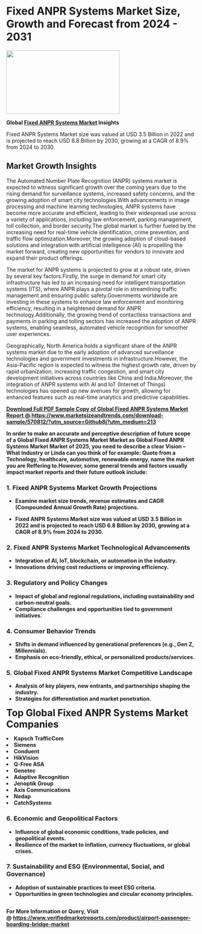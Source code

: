 <H1>Fixed ANPR Systems Market Size, Growth and Forecast from 2024 - 2031</H1><img class="aligncenter size-medium wp-image-584254" src="https://thirdeyenews.in/wp-content/uploads/2024/09/Global-Market-Research-300x168.jpeg" alt="" width="300" height="168" /><p><strong>Global&nbsp;<a href="https://www.marketsizeandtrends.com/download-sample/570812/?utm_source=Github8j?utm_medium=213">Fixed ANPR Systems Market</a> Insights</strong></p><p>Fixed ANPR Systems Market size was valued at USD 3.5 Billion in 2022 and is projected to reach USD 6.8 Billion by 2030, growing at a CAGR of 8.9% from 2024 to 2030.</p><p><h2>Market Growth Insights</h2> <p>The Automated Number Plate Recognition (ANPR) systems market is expected to witness significant growth over the coming years due to the rising demand for surveillance systems, increased safety concerns, and the growing adoption of smart city technologies.With advancements in image processing and machine learning technologies, ANPR systems have become more accurate and efficient, leading to their widespread use across a variety of applications, including law enforcement, parking management, toll collection, and border security.The global market is further fueled by the increasing need for real-time vehicle identification, crime prevention, and traffic flow optimization.Moreover, the growing adoption of cloud-based solutions and integration with artificial intelligence (AI) is propelling the market forward, creating new opportunities for vendors to innovate and expand their product offerings.</p> <p><strong><a href="#"></a></strong></p> <p>The market for ANPR systems is projected to grow at a robust rate, driven by several key factors.Firstly, the surge in demand for smart city infrastructure has led to an increasing need for intelligent transportation systems (ITS), where ANPR plays a pivotal role in streamlining traffic management and ensuring public safety.Governments worldwide are investing in these systems to enhance law enforcement and monitoring efficiency, resulting in a heightened demand for ANPR technology.Additionally, the growing trend of contactless transactions and payments in parking and tolling sectors has increased the adoption of ANPR systems, enabling seamless, automated vehicle recognition for smoother user experiences.</p> <p>Geographically, North America holds a significant share of the ANPR systems market due to the early adoption of advanced surveillance technologies and government investments in infrastructure.However, the Asia-Pacific region is expected to witness the highest growth rate, driven by rapid urbanization, increasing traffic congestion, and smart city development initiatives across countries like China and India.Moreover, the integration of ANPR systems with AI and IoT (Internet of Things) technologies has opened up new avenues for growth, allowing for enhanced features such as real-time analytics and predictive capabilities.</p> <p><strong><a href="#"></p><p><span class=""><strong>Download Full PDF Sample Copy of Global Fixed ANPR Systems Market Report</strong> @ <a href="https://www.marketsizeandtrends.com/download-sample/570812/?utm_source=Github8j?utm_medium=213" target="_blank">https://www.marketsizeandtrends.com/download-sample/570812/?utm_source=Github8j?utm_medium=213</a></span></p><p>In order to make an accurate and perceptive description of future scope of a Global&nbsp;Fixed ANPR Systems Market Market as Global&nbsp;Fixed ANPR Systems Market Market of 2025, you need to describe a clear Vision &ndash; What Industry or Linda can you think of for example: Quote from a Technology, healthcare, automotive, renewable energy, name the market you are Reffering to.However, some general trends and factors usually impact market reports and their future outlook include:</p><h3>1.&nbsp;<strong>Fixed ANPR Systems Market Growth Projections</strong></h3><ul><li>Examine market size trends, revenue estimates and CAGR (Compounded Annual Growth Rate) projections.</li><li><p>Fixed ANPR Systems Market size was valued at USD 3.5 Billion in 2022 and is projected to reach USD 6.8 Billion by 2030, growing at a CAGR of 8.9% from 2024 to 2030.</p></li></ul><h3>2.&nbsp;<strong>Fixed ANPR Systems Market Technological Advancements</strong></h3><ul><li>Integration of AI, IoT, blockchain, or automation in the industry.</li><li>Innovations driving cost reductions or improving efficiency.</li></ul><h3>3.&nbsp;<strong>Regulatory and Policy Changes</strong></h3><ul><li>Impact of global and regional regulations, including sustainability and carbon-neutral goals.</li><li>Compliance challenges and opportunities tied to government initiatives.</li></ul><h3>4.&nbsp;<strong>Consumer Behavior Trends</strong></h3><ul><li>Shifts in demand influenced by generational preferences (e.g., Gen Z, Millennials).</li><li>Emphasis on eco-friendly, ethical, or personalized products/services.</li></ul><h3>5.&nbsp;<strong>Global Fixed ANPR Systems Market Competitive Landscape</strong></h3><ul><li>Analysis of key players, new entrants, and partnerships shaping the industry.</li><li>Strategies for differentiation and market penetration.</li></ul><p data-pm-slice="1 1 []"><span style="color: inherit; font-family: inherit; font-size: 25px;">Top Global Fixed ANPR Systems Market Companies</span></p><div class="" data-test-id=""><p><li>Kapsch TrafficCom</li><li> Siemens</li><li> Conduent</li><li> HikVision</li><li> Q-Free ASA</li><li> Genetec</li><li> Adaptive Recognition</li><li> Jenoptik Group</li><li> Axis Communications</li><li> Nedap</li><li> CatchSystems</li></p></div><h3>6.&nbsp;<strong>Economic and Geopolitical Factors</strong></h3><ul><li>Influence of global economic conditions, trade policies, and geopolitical events.</li><li>Resilience of the market to inflation, currency fluctuations, or global crises.</li></ul><h3>7.&nbsp;<strong>Sustainability and ESG (Environmental, Social, and Governance)</strong></h3><ul><li>Adoption of sustainable practices to meet ESG criteria.</li><li>Opportunities in green technologies and circular economy principles.</li></ul><h2><strong style="font-size: 14px;">For More Information or Query, Visit @&nbsp;</strong><a style="background-color: #ffffff; font-size: 14px;" href="https://www.marketsizeandtrends.com/report/fixed-anpr-systems-market/" target="_blank">https://www.verifiedmarketreports.com/product/airport-passenger-boarding-bridge-market</a></h2>